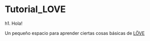 # Tutorial_LOVE
h1. Hola!

Un pequeño espacio para aprender ciertas cosas básicas de [LÖVE](https://love2d.org)
